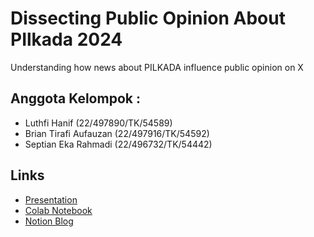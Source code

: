 # Dissecting Public Opinion About PIlkada 2024
Understanding how news about PILKADA influence public opinion on X

## Anggota Kelompok :
- Luthfi Hanif (22/497890/TK/54589)
- Brian Tirafi Aufauzan (22/497916/TK/54592)
- Septian Eka Rahmadi (22/496732/TK/54442)

## Links
- [Presentation](https://www.wikipedia.org/)
- [Colab Notebook](https://www.wikipedia.org/)
- [Notion Blog](https://www.wikipedia.org/)
